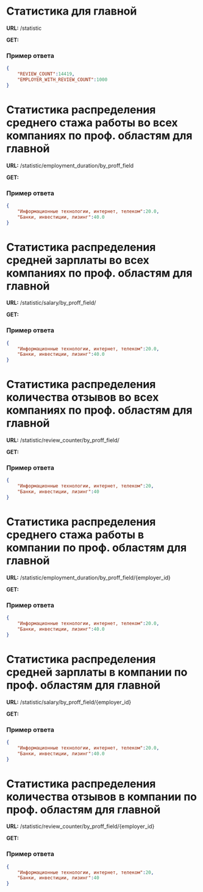 
# Статистика для главной

**URL:** /statistic 

**GET:**

### Пример ответа
```json
{
    "REVIEW_COUNT":14419,
    "EMPLOYER_WITH_REVIEW_COUNT":1000
}
```

# Статистика распределения среднего стажа работы во всех компаниях по проф. областям для главной

**URL:** /statistic/employment_duration/by_proff_field 

**GET:**

### Пример ответа
```json
{
    "Информационные технологии, интернет, телеком":20.0,
    "Банки, инвестиции, лизинг":40.0
}
```

# Статистика распределения средней зарплаты во всех компаниях по проф. областям для главной

**URL:** /statistic/salary/by_proff_field/

**GET:**

### Пример ответа
```json
{
    "Информационные технологии, интернет, телеком":20.0,
    "Банки, инвестиции, лизинг":40.0
}
```

# Статистика распределения количества отзывов во всех компаниях по проф. областям для главной

**URL:** /statistic/review_counter/by_proff_field/

**GET:**

### Пример ответа
```json
{
    "Информационные технологии, интернет, телеком":20,
    "Банки, инвестиции, лизинг":40
}
```

# Статистика распределения среднего стажа работы в компании по проф. областям для главной

**URL:** /statistic/employment_duration/by_proff_field/{employer_id}

**GET:**

### Пример ответа
```json
{
    "Информационные технологии, интернет, телеком":20.0,
    "Банки, инвестиции, лизинг":40.0
}
```

# Статистика распределения средней зарплаты в компании по проф. областям для главной

**URL:** /statistic/salary/by_proff_field/{employer_id}

**GET:**

### Пример ответа
```json
{
    "Информационные технологии, интернет, телеком":20.0,
    "Банки, инвестиции, лизинг":40.0
}
```

# Статистика распределения количества отзывов в компании по проф. областям для главной

**URL:** /statistic/review_counter/by_proff_field/{employer_id}

**GET:**

### Пример ответа
```json
{
    "Информационные технологии, интернет, телеком":20,
    "Банки, инвестиции, лизинг":40
}
```
